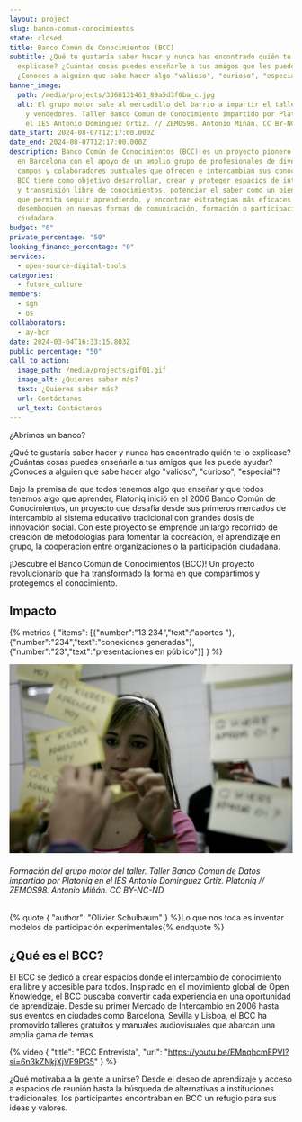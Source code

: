 ```yaml
---
layout: project
slug: banco-comun-conocimientos
state: closed
title: Banco Común de Conocimientos (BCC)
subtitle: ¿Qué te gustaría saber hacer y nunca has encontrado quién te lo
  explicase? ¿Cuántas cosas puedes enseñarle a tus amigos que les puede ayudar?
  ¿Conoces a alguien que sabe hacer algo "valioso", "curioso", "especial"?
banner_image:
  path: /media/projects/3368131461_89a5d3f0ba_c.jpg
  alt: El grupo motor sale al mercadillo del barrio a impartir el taller a vecinos
    y vendedores. Taller Banco Comun de Conocimiento impartido por Platoniq en
    el IES Antonio Dominguez Ortiz. // ZEMOS98. Antonio Miñán. CC BY-NC-ND
date_start: 2024-08-07T12:17:00.000Z
date_end: 2024-08-07T12:17:00.000Z
description: Banco Común de Conocimientos (BCC) es un proyecto pionero que nace
  en Barcelona con el apoyo de un amplio grupo de profesionales de diversos
  campos y colaboradores puntuales que ofrecen e intercambian sus conocimientos.
  BCC tiene como objetivo desarrollar, crear y proteger espacios de intercambio
  y transmisión libre de conocimientos, potenciar el saber como un bien común
  que permita seguir aprendiendo, y encontrar estrategias más eficaces que
  desemboquen en nuevas formas de comunicación, formación o participación
  ciudadana.
budget: "0"
private_percentage: "50"
looking_finance_percentage: "0"
services:
  - open-source-digital-tools
categories:
  - future_culture
members:
  - sgn
  - os
collaborators:
  - ay-bcn
date: 2024-03-04T16:33:15.803Z
public_percentage: "50"
call_to_action:
  image_path: /media/projects/gif01.gif
  image_alt: ¿Quieres saber más?
  text: ¿Quieres saber más?
  url: Contáctanos
  url_text: Contáctanos
---
```

¿Abrimos un banco?

¿Qué te gustaría saber hacer y nunca has encontrado quién te lo explicase? ¿Cuántas cosas puedes enseñarle a tus amigos que les puede ayudar? ¿Conoces a alguien que sabe hacer algo "valioso", "curioso", "especial"?

Bajo la premisa de que todos tenemos algo que enseñar y que todos tenemos algo que aprender, Platoniq inició en el 2006 Banco Común de Conocimientos, un proyecto que desafía desde sus primeros mercados de intercambio al sistema educativo tradicional con grandes dosis de innovación social. Con este proyecto se emprende un largo recorrido de creación de metodologías para fomentar la cocreación, el aprendizaje en grupo, la cooperación entre organizaciones o la participación ciudadana.

¡Descubre el Banco Común de Conocimientos (BCC)! Un proyecto revolucionario que ha transformado la forma en que compartimos y protegemos el conocimiento.

## Impacto

{% metrics { "items": [{"number":"13.234","text":"aportes "},{"number":"234","text":"conexiones generadas"},{"number":"23","text":"presentaciones en público"}] } %}

![](/media/3363577920_f7a77598ca_c.jpg "Formación del grupo motor del taller. Taller Banco Comun de Datos impartido por Platoniq en el IES Antonio Dominguez Ortiz. // ZEMOS98. Antonio Miñán. CC BY-NC-ND")

###### *Formación del grupo motor del taller. Taller Banco Comun de Datos impartido por Platoniq en el IES Antonio Dominguez Ortiz. Platoniq // ZEMOS98. Antonio Miñán. CC BY-NC-ND*

{% quote { "author": "Olivier Schulbaum" } %}Lo que nos toca es inventar modelos de participación experimentales{% endquote %}

## ¿Qué es el BCC?

El BCC se dedicó a crear espacios donde el intercambio de conocimiento era libre y accesible para todos. Inspirado en el movimiento global de Open Knowledge, el BCC buscaba convertir cada experiencia en una oportunidad de aprendizaje. Desde su primer Mercado de Intercambio en 2006 hasta sus eventos en ciudades como Barcelona, Sevilla y Lisboa, el BCC ha promovido talleres gratuitos y manuales audiovisuales que abarcan una amplia gama de temas.

{% video { "title": "BCC Entrevista", "url": "https://youtu.be/EMnqbcmEPVI?si=6n3kZNkjXjVF9PG5" } %}

¿Qué motivaba a la gente a unirse? Desde el deseo de aprendizaje y acceso a espacios de reunión hasta la búsqueda de alternativas a instituciones tradicionales, los participantes encontraban en BCC un refugio para sus ideas y valores.
